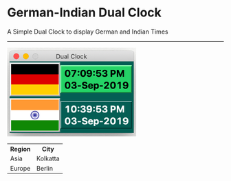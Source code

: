 # German-Indian Dual Clock


A Simple Dual Clock to display German and Indian Times
___

<img src='Images/Dual%20Clock.png' width=300>



<table style="width:100%">

  <tr>
    <th>Region</th>
    <th>City</th> 
  </tr>

  <tr>
    <td>Asia</td>
    <td>Kolkatta</td>
  </tr>

  <tr>
    <td>Europe</td>
    <td>Berlin</td>
  </tr>


</table>
